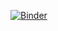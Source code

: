 [![Binder](https://mybinder.org/badge_logo.svg)](https://mybinder.org/v2/gh/LampOfSocrates/fsharptrial/HEAD)
